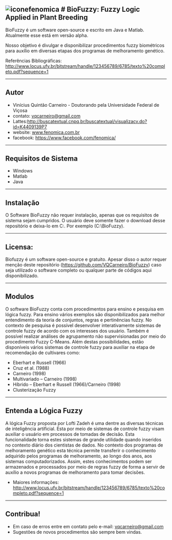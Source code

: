 ![iconefenomica](https://user-images.githubusercontent.com/16979085/40247865-3acaa1ca-5aa4-11e8-8afa-92b9734f9167.png)
﻿# BioFuzzy: Fuzzy Logic Applied in Plant Breeding
---

BioFuzzy é um software open-source e escrito em Java e Matlab. Atualmente esse está em versão alpha.

Nosso objetivo é divulgar e disponibilizar procedimentos fuzzy biométricos para auxílio em diversas etapas dos programas de melhoramento genético. 

Referências Bibliográficas: http://www.locus.ufv.br/bitstream/handle/123456789/6785/texto%20completo.pdf?sequence=1

---
## Autor

- Vinícius Quintão Carneiro - Doutorando pela Universidade Federal de Viçosa 
- contato: vqcarneiro@gmail.com
- Lattes:http://buscatextual.cnpq.br/buscatextual/visualizacv.do?id=K4409139P7 
- website: www.fenomica.com.br
- facebook: https://www.facebook.com/fenomica/

---
## Requisitos de Sistema

- Windows
- Matlab
- Java

---
## Instalação

O Software BioFuzzy não requer instalação, apenas que os requisitos de sistema sejam cumpridos. O usuário deve somente fazer o download desse repositório e deixa-lo em C:. Por exemplo (C:\BioFuzzy).

---
## Licensa:

Biofuzzy é um software open-source e gratuito. Apesar disso o autor requer menção deste repositório (https://github.com/VQCarneiro/BioFuzzy) caso seja utilizado o software completo ou qualquer parte de códigos aqui disponibilizado.

---
## Modulos

O software BioFuzzy conta com procedimentos para ensino e pesquisa em lógica fuzzy. Para ensino vários exemplos são disponibilizados para melhor entendimento da teoria de conjuntos, regras e pertinências fuzzy. No contexto de pesquisa é possível desenvolver interativamente sistemas de controle fuzzy de acordo com os interesses dos usuário. Também é possível realizar análises de agrupamento não supervisionadas por meio do procedimento Fuzzy C-Means. Além destas possibilidades, estão disponíveis vários sistemas de controle fuzzy para auxiliar na etapa de recomendação de cultivares como:

- Eberhart e Russell (1966)
- Cruz et al. (1988)
- Carneiro (1998)	
- Multivariado – Carneiro (1998)
- Híbrido – Eberhart e Russell (1966)/Carneiro (1998)
- Clusterização Fuzzy

---

## Entenda a Lógica Fuzzy

A lógica Fuzzy proposta por Lofti Zadeh é uma dentre as diversas técnicas de inteligência artificial. Esta por meio de sistemas de controle fuzzy visam auxiliar o usuário em processos de tomadas de decisão. Esta funcionalidade torna estes sistemas de grande utilidade quando inseridos no contexto diário dos cientistas de dados. No contexto dos programas de melhoramento genético esta técnica permite transferir o conhecimento adquirido pelos programas de melhoramento, ao longo dos anos, aos sistemas computadorizados. Assim, estes conhecimentos podem ser armazenados e processados por meio de regras fuzzy de forma a servir de auxílio a novos programas de melhoramento para tomar decisões.

- Maiores informações: http://www.locus.ufv.br/bitstream/handle/123456789/6785/texto%20completo.pdf?sequence=1

---

## Contribua!

- Em caso de erros entre em contato pelo e-mail: vqcarneiro@gmail.com
- Sugestões de novos procedimentos são sempre bem vindas.
